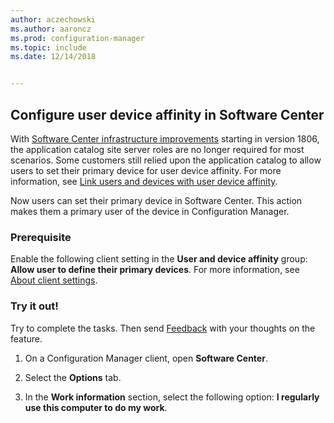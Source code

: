 ```yaml
---
author: aczechowski
ms.author: aaroncz
ms.prod: configuration-manager
ms.topic: include
ms.date: 12/14/2018


---
```


## <a name="bkmk_uda"></a> Configure user device affinity in Software Center
<!--3485366-->
With [Software Center infrastructure improvements](../../../plan-design/changes/whats-new-in-version-1806.md#software-center-infrastructure-improvements) starting in version 1806, the application catalog site server roles are no longer required for most scenarios. Some customers still relied upon the application catalog to allow users to set their primary device for user device affinity. For more information, see [Link users and devices with user device affinity](../../../../apps/deploy-use/link-users-and-devices-with-user-device-affinity.md).

Now users can set their primary device in Software Center. This action makes them a primary user of the device in Configuration Manager.


### Prerequisite

Enable the following client setting in the **User and device affinity** group: **Allow user to define their primary devices**. For more information, see [About client settings](../../../clients/deploy/about-client-settings.md#user-and-device-affinity).


### Try it out!

Try to complete the tasks. Then send [Feedback](../../../understand/find-help.md#product-feedback) with your thoughts on the feature.

1. On a Configuration Manager client, open **Software Center**.  

2. Select the **Options** tab.  

3. In the **Work information** section, select the following option: **I regularly use this computer to do my work**.  
